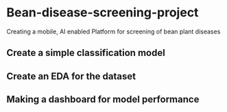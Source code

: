# Bean-disease-screening-project
Creating a mobile, AI enabled Platform for screening of bean plant diseases

## Create a simple classification model

## Create an EDA for the dataset

## Making a dashboard for model performance
